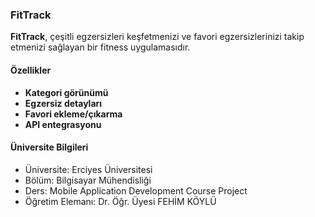

### FitTrack

**FitTrack**, çeşitli egzersizleri keşfetmenizi ve favori egzersizlerinizi takip etmenizi sağlayan bir fitness uygulamasıdır.

#### Özellikler

- **Kategori görünümü**
- **Egzersiz detayları**
- **Favori ekleme/çıkarma**
- **API entegrasyonu**

#### Üniversite Bilgileri

- Üniversite: Erciyes Üniversitesi
- Bölüm: Bilgisayar Mühendisliği
- Ders: Mobile Application Development Course Project
- Öğretim Elemanı: Dr. Öğr. Üyesi FEHİM KÖYLÜ
